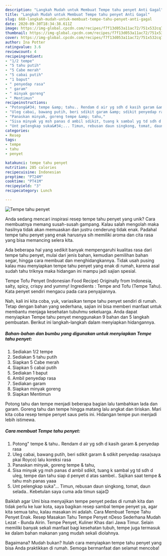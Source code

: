 ```yaml
---
description: "Langkah Mudah untuk Membuat Tempe tahu penyet Anti Gagal"
title: "Langkah Mudah untuk Membuat Tempe tahu penyet Anti Gagal"
slug: 660-langkah-mudah-untuk-membuat-tempe-tahu-penyet-anti-gagal
date: 2020-09-30T18:34:38.611Z
image: https://img-global.cpcdn.com/recipes/f7f13d053a11ac72/751x532cq70/tempe-tahu-penyet-foto-resep-utama.jpg
thumbnail: https://img-global.cpcdn.com/recipes/f7f13d053a11ac72/751x532cq70/tempe-tahu-penyet-foto-resep-utama.jpg
cover: https://img-global.cpcdn.com/recipes/f7f13d053a11ac72/751x532cq70/tempe-tahu-penyet-foto-resep-utama.jpg
author: Ina Potter
ratingvalue: 3.6
reviewcount: 4
recipeingredient:
- "1/2 tempe"
- "5 tahu putih"
- "5 Cabe merah"
- "5 cabai putih"
- "1 baput"
- " penyedap rasa"
- " garam"
- " minyak goreng"
- " Mentimun"
recipeinstructions:
- "Potong&#34; tempe &amp; tahu.. Rendam d air yg sdh d kasih garam &amp; penyedap rasa"
- "Uleg cabai, bawang putih, beri sdikit garam &amp; sdikit penyedap rasa(saya pkai Royco) lalu koreksi rasa"
- "Panaskan minyak, goreng tempe &amp; tahu,"
- "Sisa minyak yg msh panas d ambil sdikit, tuang k sambal yg td sdh d uleg, tempe dan tahu siap d penyet d atas sambel.. Sajikan saat tempe &amp; tahu msh panas yaaa"
- "Unt pelengkap suka&#34;... Timun, rebusan daun singkong, tomat, daun selada.. Kebetulan saya cuma ada timun saja😊"
categories:
- Resep
tags:
- tempe
- tahu
- penyet

katakunci: tempe tahu penyet 
nutrition: 285 calories
recipecuisine: Indonesian
preptime: "PT24M"
cooktime: "PT41M"
recipeyield: "3"
recipecategory: Lunch

---
```



![Tempe tahu penyet](https://img-global.cpcdn.com/recipes/f7f13d053a11ac72/751x532cq70/tempe-tahu-penyet-foto-resep-utama.jpg)

Anda sedang mencari inspirasi resep tempe tahu penyet yang unik? Cara membuatnya memang susah-susah gampang. Kalau salah mengolah maka hasilnya tidak akan memuaskan dan justru cenderung tidak enak. Padahal tempe tahu penyet yang enak harusnya sih memiliki aroma dan cita rasa yang bisa memancing selera kita.

Ada beberapa hal yang sedikit banyak mempengaruhi kualitas rasa dari tempe tahu penyet, mulai dari jenis bahan, kemudian pemilihan bahan segar, hingga cara membuat dan menghidangkannya. Tidak usah pusing kalau mau menyiapkan tempe tahu penyet yang enak di rumah, karena asal sudah tahu triknya maka hidangan ini mampu jadi sajian spesial.

Tempe Tofu Penyet (Indonesian Food Recipe) Originally from Indonesia, salty, spicy, crispy and yummy! Ingredients : Tempe and Tofu (Tempe Tahu). Kata penyet sendiri mengacu pada cara penyajiannya.


Nah, kali ini kita coba, yuk, variasikan tempe tahu penyet sendiri di rumah. Tetap dengan bahan yang sederhana, sajian ini bisa memberi manfaat untuk membantu menjaga kesehatan tubuhmu sekeluarga. Anda dapat menyiapkan Tempe tahu penyet menggunakan 9 bahan dan 5 langkah pembuatan. Berikut ini langkah-langkah dalam menyiapkan hidangannya.

<!--inarticleads1-->

##### Bahan-bahan dan bumbu yang digunakan untuk menyiapkan Tempe tahu penyet:

1. Sediakan 1/2 tempe
1. Sediakan 5 tahu putih
1. Siapkan 5 Cabe merah
1. Siapkan 5 cabai putih
1. Sediakan 1 baput
1. Ambil  penyedap rasa
1. Sediakan  garam
1. Siapkan  minyak goreng
1. Siapkan  Mentimun


Potong tahu dan tempe menjadi beberapa bagian lalu tambahkan lada dan garam. Goreng tahu dan tempe hingga matang lalu angkat dan tiriskan. Mari kita coba resep tempe penyet saus petis ini. Hidangan tempe pun menjadi lebih istimewa. 

<!--inarticleads2-->

##### Cara membuat Tempe tahu penyet:

1. Potong&#34; tempe &amp; tahu.. Rendam d air yg sdh d kasih garam &amp; penyedap rasa
1. Uleg cabai, bawang putih, beri sdikit garam &amp; sdikit penyedap rasa(saya pkai Royco) lalu koreksi rasa
1. Panaskan minyak, goreng tempe &amp; tahu,
1. Sisa minyak yg msh panas d ambil sdikit, tuang k sambal yg td sdh d uleg, tempe dan tahu siap d penyet d atas sambel.. Sajikan saat tempe &amp; tahu msh panas yaaa
1. Unt pelengkap suka&#34;... Timun, rebusan daun singkong, tomat, daun selada.. Kebetulan saya cuma ada timun saja😊


Baiklah agar Umi bisa menyajikan tempe penyet pedas di rumah kita dan tidak perlu ke luar kota, saya bagikan resep sambal tempe penyet ya, agar kita semua tahu, kalau masakan ini adalah. Cara Membuat Tempe Tahu Penyet Enak. Resep Masakan Tahu Tempe Penyet nDeso Sederhana Mudah Lezat - Bunda Airin. Tempe Penyet, Kuliner Khas dari Jawa Timur. Selain memiliki banyak sekali manfaat bagi kesehatan tubuh, tempe juga termasuk ke dalam bahan makanan yang mudah sekali diolahnya. 

Bagaimana? Mudah bukan? Itulah cara menyiapkan tempe tahu penyet yang bisa Anda praktikkan di rumah. Semoga bermanfaat dan selamat mencoba!
